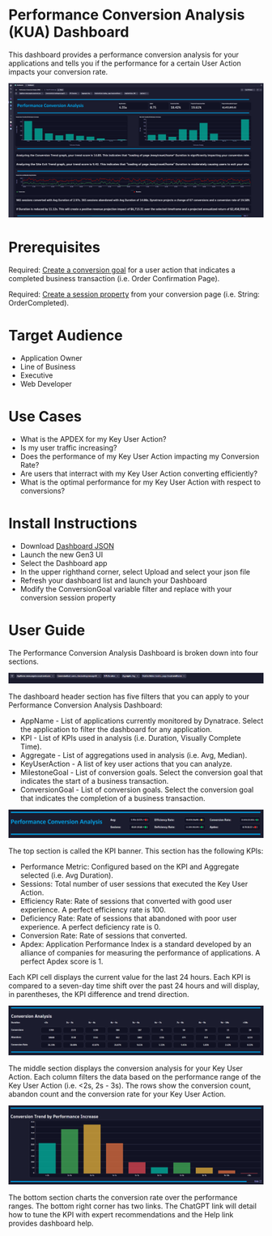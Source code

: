 # Performance Conversion Analysis (KUA) Dashboard
This dashboard provides a performance conversion analysis for your applications and tells you if the performance for a certain User Action impacts your conversion rate.

![Performance Conversion Analysis KUA Dashboard](PerformanceConversionAnalysisKUA.png)

# Prerequisites

Required: [Create a conversion goal](https://www.dynatrace.com/support/help/platform-modules/digital-experience/web-applications/analyze-and-use/define-conversion-goals) for a user action that indicates a completed business transaction (i.e. Order Confirmation Page).

Required: [Create a session property](https://www.dynatrace.com/support/help/platform-modules/digital-experience/custom-applications/additional-configuration/define-custom-action-and-session-properties) from your conversion page (i.e. String: OrderCompleted).

# Target Audience

- Application Owner
- Line of Business
- Executive
- Web Developer

# Use Cases

- What is the APDEX for my Key User Action?
- Is my user traffic increasing?
- Does the performance of my Key User Action impacting my Conversion Rate?
- Are users that interract with my Key User Action converting efficiently?
- What is the optimal performance for my Key User Action with respect to conversions?

# Install Instructions

- Download [Dashboard JSON](https://github.com/TechShady/Dynatrace-Dashboards-Gen3/blob/main/Performance%20Conversion%20Analysis%20(KUA).json)
- Launch the new Gen3 UI
- Select the Dashboard app
- In the upper righthand corner, select Upload and select your json file
- Refresh your dashboard list and launch your Dashboard
- Modify the ConversionGoal variable filter and replace with your conversion session property

# User Guide

The Performance Conversion Analysis Dashboard is broken down into four sections.

![Performance Conversion Analysis Dashboard](PerformanceConversionAnalysis-0.png)

The dashboard header section has five filters that you can apply to your Performance Conversion Analysis Dashboard:
- AppName - List of applications currently monitored by Dynatrace. Select the application to filter the dashboard for any application.
- KPI - List of KPIs used in analysis (i.e. Duration, Visually Complete Time).
- Aggregate - List of aggregations used in analysis (i.e. Avg, Median).
- KeyUserAction - A list of key user actions that you can analyze.
- MilestoneGoal - List of conversion goals. Select the conversion goal that indicates the start of a business transaction.
- ConversionGoal - List of conversion goals. Select the conversion goal that indicates the completion of a business transaction.

![Performance Conversion Analysis Dashboard](PerformanceConversionAnalysis-1.png)

The top section is called the KPI banner. This section has the following KPIs:
- Performance Metric: Configured based on the KPI and Aggregate selected (i.e. Avg Duration).
- Sessions: Total number of user sessions that executed the Key User Action.
- Efficiency Rate: Rate of sessions that converted with good user experience. A perfect efficiency rate is 100.
- Deficiency Rate: Rate of sessions that abandoned with poor user experience. A perfect deficiency rate is 0.
- Conversion Rate: Rate of sessions that converted.
- Apdex: Application Performance Index is a standard developed by an alliance of companies for measuring the performance of applications. A perfect Apdex score is 1.

Each KPI cell displays the current value for the last 24 hours. Each KPI is compared to a seven-day time shift over the past 24 hours and will display, in parentheses, the KPI difference and trend direction.

![Performance Conversion Analysis Dashboard](PerformanceConversionAnalysis-2.png)

The middle section displays the conversion analysis for your Key User Action. Each column filters the data based on the performance range of the Key User Action (i.e. <2s, 2s - 3s). The rows show the conversion count, abandon count and the conversion rate for your Key User Action. 

![Performance Conversion Analysis Dashboard](PerformanceConversionAnalysis-3.png)

The bottom section charts the conversion rate over the performance ranges. The bottom right corner has two links. The ChatGPT link will detail how to tune the KPI with expert recommendations and the Help link provides dashboard help.
